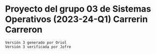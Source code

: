 # Proyecto del grupo 03 de Sistemas Operativos (2023-24-Q1) Carrerin Carreron
 
    Versión 3 generado por Oriol
    Versión 3 verificada por Jofre 
